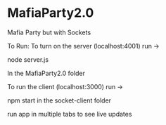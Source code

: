 # MafiaParty2.0
Mafia Party but with Sockets

To Run:
To turn on the server (localhost:4001) run -> 

node server.js

In the MafiaParty2.0 folder

To run the client (localhost:3000) run ->

npm start in the socket-client folder

run app in multiple tabs to see live updates
